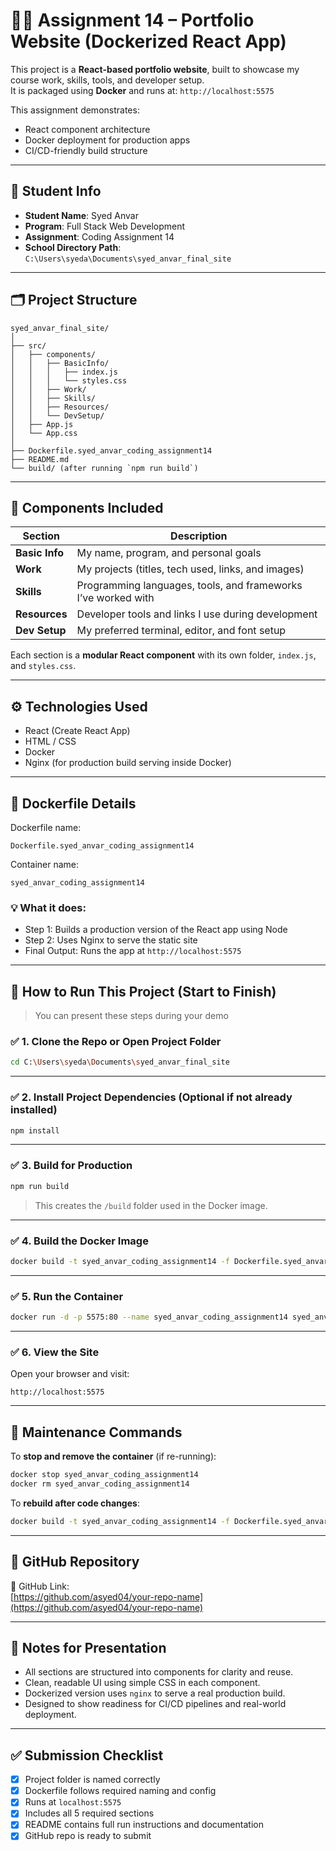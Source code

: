 # 🧑‍💻 Assignment 14 – Portfolio Website (Dockerized React App)

This project is a **React-based portfolio website**, built to showcase my course work, skills, tools, and developer setup.  
It is packaged using **Docker** and runs at: `http://localhost:5575`

This assignment demonstrates:
- React component architecture
- Docker deployment for production apps
- CI/CD-friendly build structure

---

## 📌 Student Info

- **Student Name**: Syed Anvar
- **Program**: Full Stack Web Development
- **Assignment**: Coding Assignment 14
- **School Directory Path**: `C:\Users\syeda\Documents\syed_anvar_final_site`

---

## 🗂️ Project Structure

```
syed_anvar_final_site/
│
├── src/
│   ├── components/
│   │   ├── BasicInfo/
│   │   │   ├── index.js
│   │   │   └── styles.css
│   │   ├── Work/
│   │   ├── Skills/
│   │   ├── Resources/
│   │   └── DevSetup/
│   ├── App.js
│   └── App.css
│
├── Dockerfile.syed_anvar_coding_assignment14
├── README.md
└── build/ (after running `npm run build`)
```

---

## 🧱 Components Included

| Section       | Description                                                                 |
|---------------|-----------------------------------------------------------------------------|
| **Basic Info** | My name, program, and personal goals                                       |
| **Work**       | My projects (titles, tech used, links, and images)                         |
| **Skills**     | Programming languages, tools, and frameworks I’ve worked with              |
| **Resources**  | Developer tools and links I use during development                         |
| **Dev Setup**  | My preferred terminal, editor, and font setup                              |

Each section is a **modular React component** with its own folder, `index.js`, and `styles.css`.

---

## ⚙️ Technologies Used

- React (Create React App)
- HTML / CSS
- Docker
- Nginx (for production build serving inside Docker)

---

## 🐳 Dockerfile Details

Dockerfile name:  
```
Dockerfile.syed_anvar_coding_assignment14
```

Container name:
```
syed_anvar_coding_assignment14
```

### 💡 What it does:
- Step 1: Builds a production version of the React app using Node
- Step 2: Uses Nginx to serve the static site
- Final Output: Runs the app at `http://localhost:5575`

---

## 🧪 How to Run This Project (Start to Finish)

> You can present these steps during your demo

### ✅ 1. Clone the Repo or Open Project Folder
```bash
cd C:\Users\syeda\Documents\syed_anvar_final_site
```

---

### ✅ 2. Install Project Dependencies (Optional if not already installed)
```bash
npm install
```

---

### ✅ 3. Build for Production
```bash
npm run build
```
> This creates the `/build` folder used in the Docker image.

---

### ✅ 4. Build the Docker Image
```bash
docker build -t syed_anvar_coding_assignment14 -f Dockerfile.syed_anvar_coding_assignment14 .
```

---

### ✅ 5. Run the Container
```bash
docker run -d -p 5575:80 --name syed_anvar_coding_assignment14 syed_anvar_coding_assignment14
```

---

### ✅ 6. View the Site
Open your browser and visit:
```
http://localhost:5575
```

---

## 🧹 Maintenance Commands

To **stop and remove the container** (if re-running):
```bash
docker stop syed_anvar_coding_assignment14
docker rm syed_anvar_coding_assignment14
```

To **rebuild after code changes**:
```bash
docker build -t syed_anvar_coding_assignment14 -f Dockerfile.syed_anvar_coding_assignment14 .
```

---

## 📝 GitHub Repository

🔗 GitHub Link:  
[https://github.com/asyed04/your-repo-name](https://github.com/asyed04/your-repo-name)

---

## 🧠 Notes for Presentation

- All sections are structured into components for clarity and reuse.
- Clean, readable UI using simple CSS in each component.
- Dockerized version uses `nginx` to serve a real production build.
- Designed to show readiness for CI/CD pipelines and real-world deployment.

---

## ✅ Submission Checklist

- [x] Project folder is named correctly  
- [x] Dockerfile follows required naming and config  
- [x] Runs at `localhost:5575`  
- [x] Includes all 5 required sections  
- [x] README contains full run instructions and documentation  
- [x] GitHub repo is ready to submit  
